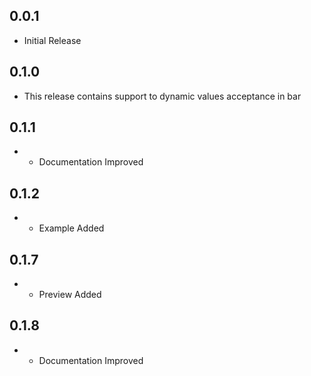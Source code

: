 ## 0.0.1

* Initial Release

## 0.1.0

* This release contains support to dynamic values acceptance in bar

## 0.1.1

* - Documentation Improved

## 0.1.2

* - Example Added

## 0.1.7

* - Preview Added

## 0.1.8

* - Documentation Improved